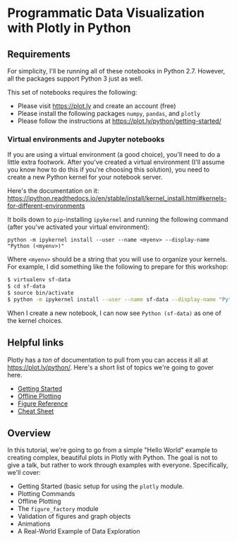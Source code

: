 # Programmatic Data Visualization with Plotly in Python

## Requirements

For simplicity, I'll be running all of these notebooks in Python 2.7. However, all the packages support Python 3 just as well.

This set of notebooks requires the following:

* Please visit https://plot.ly and create an account (free)
* Please install the following packages `numpy`, `pandas`, and `plotly`
* Please follow the instructions at https://plot.ly/python/getting-started/

### Virtual environments and Jupyter notebooks

If you are using a virtual environment (a good choice), you'll need to do a little extra footwork. After you've created a virtual environment (I'll assume you know how to do this if you're choosing this solution), you need to create a new Python kernel for your notebook server.

Here's the documentation on it: https://ipython.readthedocs.io/en/stable/install/kernel_install.html#kernels-for-different-environments

It boils down to `pip`-installing `ipykernel` and running the following command (after you've activated your virtual environment):

`python -m ipykernel install --user --name <myenv> --display-name "Python (<myenv>)"`

Where `<myenv>` should be a string that you will use to organize your kernels. For example, I did something like the following to prepare for this workshop:

```bash
$ virtualenv sf-data
$ cd sf-data
$ source bin/activate
$ python -m ipykernel install --user --name sf-data --display-name "Python (sf-data)"
```

When I create a new notebook, I can now see `Python (sf-data)` as one of the kernel choices.

## Helpful links

Plotly has a *ton* of documentation to pull from you can access it all at https://plot.ly/python/. Here's a short list of topics we're going to gover here.

* [Getting Started](https://plot.ly/python/getting-started/)
* [Offline Plotting](https://plot.ly/python/offline/)
* [Figure Reference](https://plot.ly/python/reference/)
* [Cheat Sheet](https://images.plot.ly/plotly-documentation/images/python_cheat_sheet.pdf)

## Overview

In this tutorial, we're going to go from a simple "Hello World" example to creating complex, beautiful plots in Plotly with Python. The goal is not to give a talk, but rather to work through examples with everyone. Specifically, we'll cover:

* Getting Started (basic setup for using the `plotly` module.
* Plotting Commands
* Offline Plotting
* The `figure_factory` module
* Validation of figures and graph objects
* Animations
* A Real-World Example of Data Exploration
